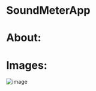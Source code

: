 # SoundMeterApp

# About:

# Images:

![image](https://user-images.githubusercontent.com/70342090/123948945-a6245a00-d9aa-11eb-92ef-e1c9d987919b.png)


